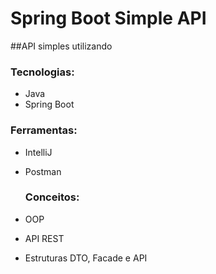 # Spring Boot Simple API

##API simples utilizando

### Tecnologias:
- Java
- Spring Boot

### Ferramentas:
- IntelliJ
- Postman

  ### Conceitos:
- OOP
- API REST
- Estruturas DTO, Facade e API
